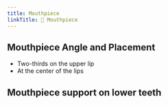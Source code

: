 ```yaml
---
title: Mouthpiece
linkTitle: 🔴 Mouthpiece
---
```


## Mouthpiece Angle and Placement

- Two-thirds on the upper lip
- At the center of the lips

## Mouthpiece support on lower teeth
